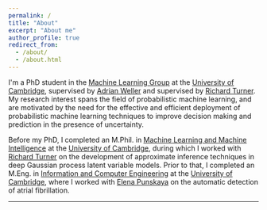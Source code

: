 ```yaml
---
permalink: /
title: "About"
excerpt: "About me"
author_profile: true
redirect_from: 
  - /about/
  - /about.html
---
```


I'm a PhD student in the [Machine Learning Group](http://mlg.eng.cam.ac.uk) at the [University of Cambridge](https://www.cam.ac.uk), supervised by [Adrian Weller](http://mlg.eng.cam.ac.uk/adrian/) and supervised by [Richard Turner](http://www.eng.cam.ac.uk/profiles/ret26). My research interest spans the field of probabilistic machine learning, and are motivated by the need for the effective and efficient deployment of probabilistic machine learning techniques to improve decision making and prediction in the presence of uncertainty.

Before my PhD, I completed an M.Phil. in [Machine Learning and Machine Intelligence](https://www.mlmi.eng.cam.ac.uk) at the [University of Cambridge](https://www.cam.ac.uk), during which I worked with [Richard Turner](http://www.eng.cam.ac.uk/profiles/ret26) on the development of approximate inference techniques in deep Gaussian process latent variable models. Prior to that, I completed an M.Eng. in [Information and Computer Engineering](http://www.eng.cam.ac.uk/research/academic-divisions/information-engineering) at the [University of Cambridge](https://www.cam.ac.uk), where I worked with [Elena Punskaya](https://www.christs.cam.ac.uk/person/dr-elena-punskaya) on the automatic detection of atrial fibrillation.

----


